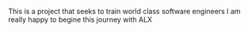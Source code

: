 This is a project that seeks to train world class software engineers 
I am really happy to begine this journey with ALX
